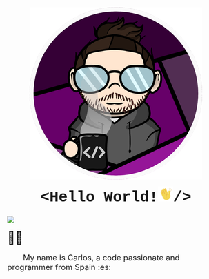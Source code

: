 <h3><img src="img/CharlyMech.png" style="display: block;
												 margin-left: auto;
												 margin-right: auto;"/></h3>

<h1 style="text-align:center; margin: 0 auto; font-family:'Courier New'; font-size:2.5em">&lt;Hello World!<img  src="img/moving_hand.gif" style="width:1em;" />/&gt;</h1>

<h3><img src="https://img.shields.io/badge/year_version-2023-informational" 
		style="display: block;
				 margin-left: auto;
				 margin-right: auto;"/>
</h3>

<span style="font-size:2em;">&#128587;&#127997;</span>

<p style="font-size:1.3em;">&emsp;&emsp;My name is Carlos, a code passionate and programmer from Spain :es: </p>
